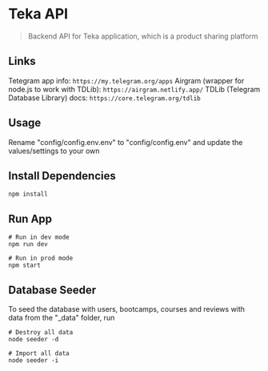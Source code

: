# Teka API

> Backend API for Teka application, which is a product sharing platform

## Links

Tetegram app info: `https://my.telegram.org/apps`
Airgram (wrapper for node.js to work with TDLib): `https://airgram.netlify.app/`
TDLib (Telegram Database Library) docs: `https://core.telegram.org/tdlib`


## Usage

Rename "config/config.env.env" to "config/config.env" and update the values/settings to your own

## Install Dependencies

```
npm install
```

## Run App

```
# Run in dev mode
npm run dev

# Run in prod mode
npm start
```

## Database Seeder

To seed the database with users, bootcamps, courses and reviews with data from the "\_data" folder, run

```
# Destroy all data
node seeder -d

# Import all data
node seeder -i
```
